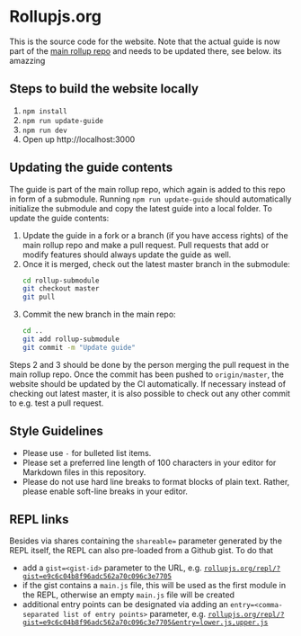 # Rollupjs.org

This is the source code for the website. Note that the actual guide is now part of the [main rollup repo](https://github.com/rollup/rollup/tree/master/docs) and needs to be updated there, see below. its amazzing

## Steps to build the website locally

1. `npm install`
2. `npm run update-guide`
3. `npm run dev`
4. Open up http://localhost:3000

## Updating the guide contents

The guide is part of the main rollup repo, which again is added to this repo in form of a submodule. Running `npm run update-guide` should automatically initialize the submodule and copy the latest guide into a local folder. To update the guide contents:

1. Update the guide in a fork or a branch (if you have access rights) of the main rollup repo and make a pull request. Pull requests that add or modify features should always update the guide as well.
2. Once it is merged, check out the latest master branch in the submodule:
   ```bash
   cd rollup-submodule
   git checkout master
   git pull
   ```
3. Commit the new branch in the main repo:
   ```bash
   cd ..
   git add rollup-submodule
   git commit -m "Update guide"
   ```
   
Steps 2 and 3 should be done by the person merging the pull request in the main rollup repo. Once the commit has been pushed to `origin/master`, the website should be updated by the CI automatically. If necessary instead of checking out latest master, it is also possible to check out any other commit to e.g. test a pull request.

## Style Guidelines

- Please use `-` for bulleted list items.
- Please set a preferred line length of 100 characters in your editor for Markdown files in this repository.
- Please do not use hard line breaks to format blocks of plain text. Rather, please enable soft-line breaks in your editor.

## REPL links

Besides via shares containing the `shareable=` parameter generated by the REPL itself, the REPL can also pre-loaded from a Github gist. To do that

- add a `gist=<gist-id>` parameter to the URL, e.g. [`rollupjs.org/repl/?gist=e9c6c04b8f96adc562a70c096c3e7705`](https://rollupjs.org/repl/?gist=e9c6c04b8f96adc562a70c096c3e7705)
- if the gist contains a `main.js` file, this will be used as the first module in the REPL, otherwise an empty `main.js` file will be created
- additional entry points can be designated via adding an `entry=<comma-separated list of entry points>` parameter, e.g. [`rollupjs.org/repl/?gist=e9c6c04b8f96adc562a70c096c3e7705&entry=lower.js,upper.js`](https://rollupjs.org/repl?gist=e9c6c04b8f96adc562a70c096c3e7705&entry=lower.js,upper.js)
